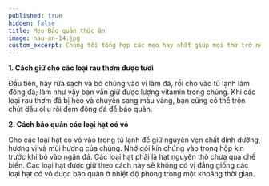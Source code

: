 ```yaml
---
published: true
hidden: false
title: Mẹo Bảo quản thức ăn
image: nau-an-14.jpg
custom_excerpt: Chúng tôi tổng hợp các mẹo hay nhất giúp mọi thứ trở nên dễ dàng hơn trong việc nấu nướng, bảo quản thực phẩm, làm sạch dụng cụ làm bếp…
---
```

**1. Cách giữ cho các loại rau thơm được tươi**

Đầu tiên, hãy rửa sạch và bỏ chúng vào vỉ làm đá, rồi cho vào tủ lạnh làm đông đá; làm như vậy bạn vẫn giữ được lượng vitamin trong chúng. Khi các loại rau thơm đã bị héo và chuyển sang màu vàng, bạn cũng có thể trộn chút dầu oliu rồi đem đông đá để bảo quản.

**2. Cách bảo quản các loại hạt có vỏ**

Cho các loại hạt có vỏ vào trong tủ lạnh để giữ nguyên vẹn chất dinh dưỡng, hương vị và mùi hương của chúng. Nhớ gói kín chúng vào trong hộp kín trước khi bỏ vào ngăn đá. Các loại hạt phải là hạt nguyên thô chưa qua chế biến. Các loại hạt được giữ theo cách này sẽ không có vị đắng giống các loại hạt có vỏ được bảo quản ở nhiệt độ phòng trong một khoảng thời gian.